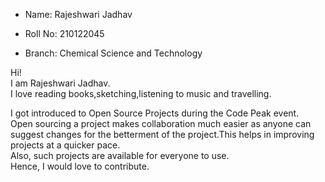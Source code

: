 - Name: Rajeshwari Jadhav

- Roll No: 210122045

- Branch: Chemical Science and Technology

Hi!  
I am Rajeshwari Jadhav.  
I love reading books,sketching,listening to music and travelling.


I got introduced to Open Source Projects during the Code Peak event.  
Open sourcing a project makes collaboration much easier as anyone can suggest changes for the betterment of the project.This helps in improving projects at a quicker pace.  
Also, such projects are available for everyone to use.  
Hence, I would love to contribute.  